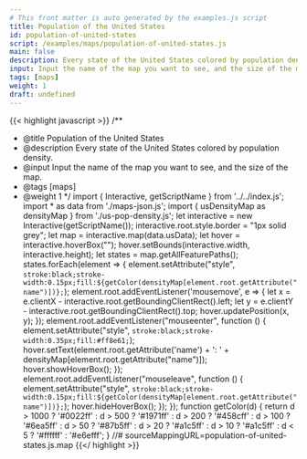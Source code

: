 ```yaml
---
# This front matter is auto generated by the examples.js script
title: Population of the United States
id: population-of-united-states
script: /examples/maps/population-of-united-states.js
main: false
description: Every state of the United States colored by population density.
input: Input the name of the map you want to see, and the size of the map.
tags: [maps]
weight: 1
draft: undefined
---
```


{{< highlight javascript >}}
/**
* @title Population of the United States
* @description Every state of the United States colored by population density.
* @input Input the name of the map you want to see, and the size of the map.
* @tags [maps]
* @weight 1
*/
import { Interactive, getScriptName } from '../../index.js';
import * as data from './maps-json.js';
import { usDensityMap as densityMap } from './us-pop-density.js';
let interactive = new Interactive(getScriptName());
interactive.root.style.border = "1px solid grey";
let map = interactive.map(data.usData);
let hover = interactive.hoverBox("");
hover.setBounds(interactive.width, interactive.height);
let states = map.getAllFeaturePaths();
states.forEach(element => {
    element.setAttribute("style", `stroke:black;stroke-width:0.15px;fill:${getColor(densityMap[element.root.getAttribute("name")])};`);
    element.root.addEventListener('mousemove', e => {
        let x = e.clientX - interactive.root.getBoundingClientRect().left;
        let y = e.clientY - interactive.root.getBoundingClientRect().top;
        hover.updatePosition(x, y);
    });
    element.root.addEventListener("mouseenter", function () {
        element.setAttribute("style", `stroke:black;stroke-width:0.35px;fill:#ff8e61;`);
        hover.setText(element.root.getAttribute('name') + ': ' + densityMap[element.root.getAttribute("name")]);
        hover.showHoverBox();
    });
    element.root.addEventListener("mouseleave", function () {
        element.setAttribute("style", `stroke:black;stroke-width:0.15px;fill:${getColor(densityMap[element.root.getAttribute("name")])};`);
        hover.hideHoverBox();
    });
});
function getColor(d) {
    return d > 1000 ? '#0022ff' :
        d > 500 ? '#1971ff' :
            d > 200 ? '#458cff' :
                d > 100 ? '#6ea5ff' :
                    d > 50 ? '#87b5ff' :
                        d > 20 ? '#a1c5ff' :
                            d > 10 ? '#a1c5ff' :
                                d < 5 ? '#ffffff' :
                                    '#e6efff';
}
//# sourceMappingURL=population-of-united-states.js.map
{{</ highlight >}}

